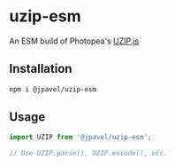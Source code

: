 # uzip-esm

An ESM build of Photopea's [UZIP.js](https://github.com/photopea/UZIP.js/)

## Installation

```sh
npm i @jpavel/uzip-esm
```

## Usage

```js
import UZIP from '@jpavel/uzip-esm';

// Use UZIP.parse(), UZIP.encode(), etc.
```
